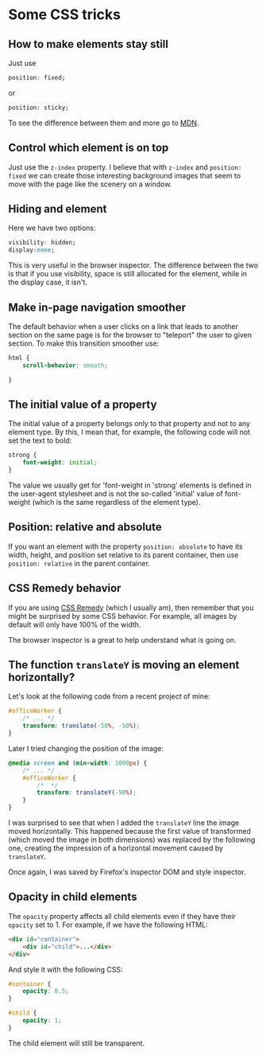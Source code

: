 # Some CSS tricks

## How to make elements stay still

Just use

```CSS
position: fixed;
```

or

```CSS
position: sticky;
```

To see the difference between them and more go to [MDN](https://developer.mozilla.org/en-US/docs/Web/CSS/position).

## Control which element is on top

Just use the `z-index` property. I believe that with `z-index` and `position: fixed` we can create those interesting background images that seem to move with the page like the scenery on a window.

## Hiding and element

Here we have two options:

```CSS
visibility: hidden;
display:none;
```

This is very useful in the browser inspector. The difference between the two is that if you use visibility, space is still allocated for the element, while in the display case, it isn't.

## Make in-page navigation smoother

The default behavior when a user clicks on a link that leads to another section on the same page is for the browser to "teleport" the user to given section. To make this transition smoother use:

```CSS
html {
    scroll-behavior: smooth;

}
```

## The initial value of a property

The initial value of a property belongs only to that property and not to any element type. By this, I mean that, for example, the following code will not set the text to bold:

```CSS
strong {
    font-weight: initial;
}
```

The value we usually get for 'font-weight in 'strong' elements is defined in the user-agent stylesheet and is not the so-called 'initial' value of font-weight (which is the same regardless of the element type).

## Position: relative and absolute

If you want an element with the property `position: absolute` to have its width, height, and position set relative to its parent container, then use `position: relative` in the parent container.

## CSS Remedy behavior

If you are using [CSS Remedy](https://github.com/jensimmons/cssremedy) (which I usually am), then remember that you might be surprised by some CSS behavior. For example, all images by default will only have 100% of the width.

The browser inspector is a great to help understand what is going on.

## The function `translateY` is moving an element horizontally?

Let's look at the following code from a recent project of mine:

```CSS
#officeWorker {
    /* ... */
    transform: translate(-50%, -50%);
}
```

Later I tried changing the position of the image:

```CSS
@media screen and (min-width: 1000px) {
    /* ... */
    #officeWorker {
        /*  */
        transform: translateY(-50%);
    }
}
```

I was surprised to see that when I added the `translateY` line the image moved horizontally. This happened because the first value of transformed (which moved the image in both dimensions) was replaced by the following one, creating the impression of a horizontal movement caused by `translateY`.

Once again, I was saved by Firefox's inspector DOM and style inspector.

## Opacity in child elements

The `opacity` property affects all child elements even if they have their `opacity` set to 1. For example, if we have the following HTML:

```html
<div id="container">
    <div id="child">...</div>
</div>
```

And style it with the following CSS:

```css
#container {
    opacity: 0.5;
}

#child {
    opacity: 1;
}
```

The child element will still be transparent.
